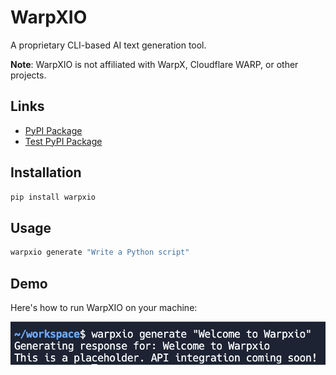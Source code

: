 # WarpXIO

A proprietary CLI-based AI text generation tool.

**Note**: WarpXIO is not affiliated with WarpX, Cloudflare WARP, or other projects.

## Links

- [PyPI Package](https://pypi.org/project/warpxio/0.1.0/)
- [Test PyPI Package](https://test.pypi.org/project/warpxio/0.1.0/)

## Installation

```bash
pip install warpxio
```

## Usage

```bash
warpxio generate "Write a Python script"
```

## Demo

Here's how to run WarpXIO on your machine:

![Running WarpXIO](readmefiles/images/run.png)
